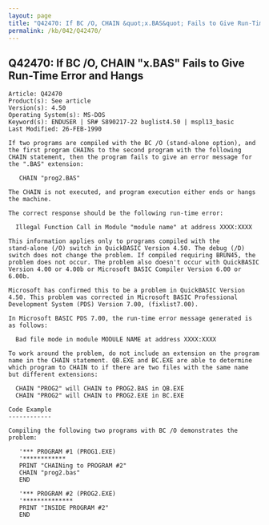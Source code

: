 ```yaml
---
layout: page
title: "Q42470: If BC /O, CHAIN &quot;x.BAS&quot; Fails to Give Run-Time Error and Hangs"
permalink: /kb/042/Q42470/
---
```


## Q42470: If BC /O, CHAIN &quot;x.BAS&quot; Fails to Give Run-Time Error and Hangs

	Article: Q42470
	Product(s): See article
	Version(s): 4.50
	Operating System(s): MS-DOS
	Keyword(s): ENDUSER | SR# S890217-22 buglist4.50 | mspl13_basic
	Last Modified: 26-FEB-1990
	
	If two programs are compiled with the BC /O (stand-alone option), and
	the first program CHAINs to the second program with the following
	CHAIN statement, then the program fails to give an error message for
	the ".BAS" extension:
	
	   CHAIN "prog2.BAS"
	
	The CHAIN is not executed, and program execution either ends or hangs
	the machine.
	
	The correct response should be the following run-time error:
	
	  Illegal Function Call in Module "module name" at address XXXX:XXXX
	
	This information applies only to programs compiled with the
	stand-alone (/O) switch in QuickBASIC Version 4.50. The debug (/D)
	switch does not change the problem. If compiled requiring BRUN45, the
	problem does not occur. The problem also doesn't occur with QuickBASIC
	Version 4.00 or 4.00b or Microsoft BASIC Compiler Version 6.00 or
	6.00b.
	
	Microsoft has confirmed this to be a problem in QuickBASIC Version
	4.50. This problem was corrected in Microsoft BASIC Professional
	Development System (PDS) Version 7.00, (fixlist7.00).
	
	In Microsoft BASIC PDS 7.00, the run-time error message generated is
	as follows:
	
	  Bad file mode in module MODULE NAME at address XXXX:XXXX
	
	To work around the problem, do not include an extension on the program
	name in the CHAIN statement. QB.EXE and BC.EXE are able to determine
	which program to CHAIN to if there are two files with the same name
	but different extensions:
	
	  CHAIN "PROG2" will CHAIN to PROG2.BAS in QB.EXE
	  CHAIN "PROG2" will CHAIN to PROG2.EXE in BC.EXE
	
	Code Example
	------------
	
	Compiling the following two programs with BC /O demonstrates the
	problem:
	
	   '*** PROGRAM #1 (PROG1.EXE)
	   '************
	   PRINT "CHAINing to PROGRAM #2"
	   CHAIN "prog2.bas"
	   END
	
	   '*** PROGRAM #2 (PROG2.EXE)
	   '**************
	   PRINT "INSIDE PROGRAM #2"
	   END
